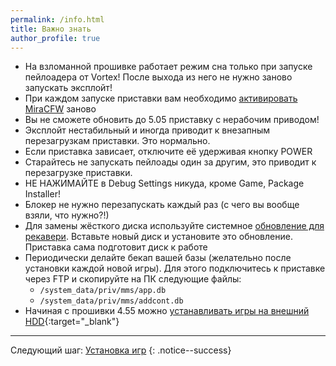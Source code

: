 ```yaml
---
permalink: /info.html
title: Важно знать
author_profile: true
---
```


* На взломанной прошивке работает режим сна только при запуске пейлоадера от Vortex! После выхода из него не нужно заново запускать эксплойт!
* При каждом запуске приставки вам необходимо [активировать MiraCFW](start-hen) заново
* Вы не сможете обновить до 5.05 приставку с нерабочим приводом!
* Эксплойт нестабильный и иногда приводит к внезапным перезагрузкам приставки. Это нормально.
* Если приставка зависает, отключите её удерживая кнопку POWER
* Старайтесь не запускать пейлоады один за другим, это приводит к перезагрузке приставки. 
* НЕ НАЖИМАЙТЕ в Debug Settings никуда, кроме Game, Package Installer!
* Блокер не нужно перезапускать каждый раз (с чего вы вообще взяли, что нужно?!)
* Для замены жёсткого диска используйте системное [обновление для рекавери](usb-update#%D0%9E%D0%B1%D0%BD%D0%BE%D0%B2%D0%BB%D0%B5%D0%BD%D0%B8%D0%B5-%D1%87%D0%B5%D1%80%D0%B5%D0%B7-%D1%80%D0%B5%D0%BA%D0%B0%D0%B2%D0%B5%D1%80%D0%B8). Вставьте новый диск и установите это обновление. Приставка сама подготовит диск к работе
* Периодически делайте бекап вашей базы (желательно после установки каждой новой игры). Для этого подключитесь к приставке через FTP и скопируйте на ПК следующие файлы:
	*  `/system_data/priv/mms/app.db`
	* `/system_data/priv/mms/addcont.db`
* Начиная с прошивки 4.55 можно [устанавливать игры на внешний HDD](https://www.psxhax.com/threads/apptousb-by-stooged-a-modification-of-pkg2usb-for-ps4.4704/){:target="_blank"}
	
___

Следующий шаг: [Установка игр](games) 
{: .notice--success}